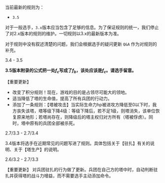 当前最新的规则为：

- `3.5`

对于一般选手，`3.x`版本应当包含了足够的信息。为了保证规则的统一，我们停止了对2.x版本的规则的维护。一切规则以3.x的最新版本为准。

对于规则中没有叙述清楚的问题，我们会根据选手的疑问更新 `Q&A` 作为对规则的补充。



3.4 - 3.5

**3.5版本附录的公式把一处$f_c$写成了$f_b$，该处应该是$f_c$。请选手留意。**

【重要更新】

- 改变了积分规则！现在，游戏的目的是占领尽可能大的领地。
- 适当降低了塔的生命值，提高了所有兵团的行动力。
- 添加了一条规则：【塔被攻击】当实际生命力hp被进攻方降低至0以下时，我方丧失该塔，塔等级下降4级：等级下降后，若不足1级，则塔消失，该单位恢复原来地形；若塔尚存在，则降级后的塔主权归对方所有（塔被俘虏）。同时，塔中原有的兵团全部被杀死。

2.7/3.3 - 2.7/3.4

3.4版本将选手在近期常见的问题写进了规则。具体包括关于【驻扎】有关的说明、关于【塔生产】的说明。

2.6/3.2 - 2.7/3.3

【重要更新】
对兵团驻扎的行为做了更新。兵团在自己方的塔中时，自动判断驻扎并获得塔的战斗力增益，而不需要选手主动添加命令。

